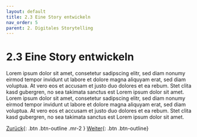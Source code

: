```yaml
---
layout: default
title: 2.3 Eine Story entwickeln
nav_order: 5
parent: 2. Digitales Storytelling
---
```

# 2.3 Eine Story entwickeln
Lorem ipsum dolor sit amet, consetetur sadipscing elitr, sed diam nonumy eirmod tempor invidunt ut labore et dolore magna aliquyam erat, sed diam voluptua. At vero eos et accusam et justo duo dolores et ea rebum. Stet clita kasd gubergren, no sea takimata sanctus est Lorem ipsum dolor sit amet. Lorem ipsum dolor sit amet, consetetur sadipscing elitr, sed diam nonumy eirmod tempor invidunt ut labore et dolore magna aliquyam erat, sed diam voluptua. At vero eos et accusam et justo duo dolores et ea rebum. Stet clita kasd gubergren, no sea takimata sanctus est Lorem ipsum dolor sit amet.

[Zurück](https://leszimmermann.github.io/digitales-storytelling/){: .btn .btn-outline .mr-2 } 
[Weiter](https://leszimmermann.github.io/digitales-storytelling/){: .btn .btn-outline}